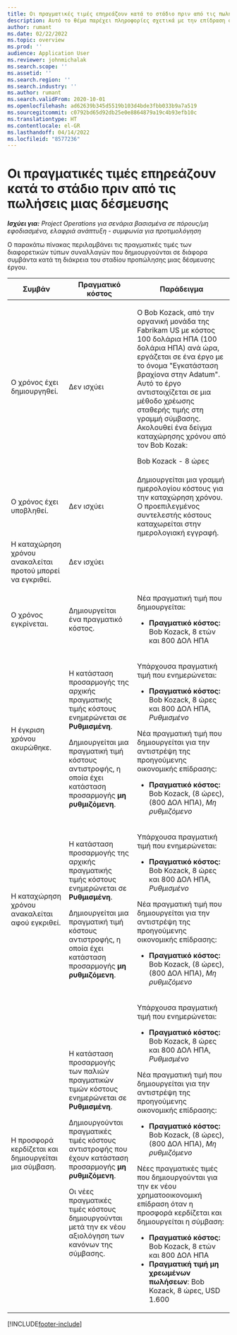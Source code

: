 ```yaml
---
title: Οι πραγματικές τιμές επηρεάζουν κατά το στάδιο πριν από τις πωλήσεις μιας δέσμευσης
description: Αυτό το θέμα παρέχει πληροφορίες σχετικά με την επίδραση στον πίνακα "Πραγματικές τιμές" σε διάφορα συμβάντα ενώ μια δμευση είναι σε στάδιο προπώλησης στο Microsoft Dynamics 365 Project Operations.
author: rumant
ms.date: 02/22/2022
ms.topic: overview
ms.prod: ''
audience: Application User
ms.reviewer: johnmichalak
ms.search.scope: ''
ms.assetid: ''
ms.search.region: ''
ms.search.industry: ''
ms.author: rumant
ms.search.validFrom: 2020-10-01
ms.openlocfilehash: ad62639b345d5519b103d4bde3fbb033b9a7a519
ms.sourcegitcommit: c0792bd65d92db25e0e8864879a19c4b93efb10c
ms.translationtype: HT
ms.contentlocale: el-GR
ms.lasthandoff: 04/14/2022
ms.locfileid: "8577236"
---
```

# <a name="actuals-impact-during-the-pre-sales-stage-of-an-engagement"></a>Οι πραγματικές τιμές επηρεάζουν κατά το στάδιο πριν από τις πωλήσεις μιας δέσμευσης

_**Ισχύει για:** Project Operations για σενάρια βασισμένα σε πόρους/μη εφοδιασμένα, ελαφριά ανάπτυξη - συμφωνία για προτιμολόγηση_

Ο παρακάτω πίνακας περιλαμβάνει τις πραγματικές τιμές των διαφορετικών τύπων συναλλαγών που δημιουργούνται σε διάφορα συμβάντα κατά τη διάκρεια του σταδίου προπώλησης μιας δέσμευσης έργου.

| Συμβάν | Πραγματικό κόστος | Παράδειγμα |
|---|---|---|
| Ο χρόνος έχει δημιουργηθεί. | Δεν ισχύει | <p>Ο Bob Kozack, από την οργανική μονάδα της Fabrikam US με κόστος 100 δολάρια ΗΠΑ (100 δολάρια ΗΠΑ) ανά ώρα, εργάζεται σε ένα έργο με το όνομα "Εγκατάσταση βραχίονα στην Adatum". Αυτό το έργο αντιστοιχίζεται σε μια μέθοδο χρέωσης σταθερής τιμής στη γραμμή σύμβασης. Ακολουθεί ένα δείγμα καταχώρησης χρόνου από τον Bob Kozak:</p><p>Bob Kozack - 8 ώρες</p> |
| Ο χρόνος έχει υποβληθεί. | Δεν ισχύει | Δημιουργείται μια γραμμή ημερολογίου κόστους για την καταχώρηση χρόνου. Ο προεπιλεγμένος συντελεστής κόστους καταχωρείται στην ημερολογιακή εγγραφή. |
| Η καταχώρηση χρόνου ανακαλείται προτού μπορεί να εγκριθεί. | Δεν ισχύει | |
| Ο χρόνος εγκρίνεται. | Δημιουργείται ένα πραγματικό κόστος. | <p>Νέα πραγματική τιμή που δημιουργείται:</p><ul><li>**Πραγματικό κόστος:** Bob Kozack, 8 ετών και 800 ΔΟΛ ΗΠΑ</li></ul> |
| Η έγκριση χρόνου ακυρώθηκε. | <p>Η κατάσταση προσαρμογής της αρχικής πραγματικής τιμής κόστους ενημερώνεται σε **Ρυθμισμένη**.</p><p>Δημιουργείται μια πραγματική τιμή κόστους αντιστροφής, η οποία έχει κατάσταση προσαρμογής **μη ρυθμιζόμενη**.</p> | <p>Υπάρχουσα πραγματική τιμή που ενημερώνεται:</p><ul><li>**Πραγματικό κόστος:** Bob Kozack, 8 ώρες και 800 ΔΟΛ ΗΠΑ, *Ρυθμισμένο*</li></ul><p>Νέα πραγματική τιμή που δημιουργείται για την αντιστρέψη της προηγούμενης οικονομικής επίδρασης:</p><ul><li>**Πραγματικό κόστος:** Bob Kozack, (8 ώρες), (800 ΔΟΛ ΗΠΑ), *Μη ρυθμιζόμενο*</li></ul> |
| Η καταχώρηση χρόνου ανακαλείται αφού εγκριθεί. | <p>Η κατάσταση προσαρμογής της αρχικής πραγματικής τιμής κόστους ενημερώνεται σε **Ρυθμισμένη**.</p><p>Δημιουργείται μια πραγματική τιμή κόστους αντιστροφής, η οποία έχει κατάσταση προσαρμογής **μη ρυθμιζόμενη**.</p> | <p>Υπάρχουσα πραγματική τιμή που ενημερώνεται:</p><ul><li>**Πραγματικό κόστος:** Bob Kozack, 8 ώρες και 800 ΔΟΛ ΗΠΑ, *Ρυθμισμένο*</li></ul><p>Νέα πραγματική τιμή που δημιουργείται για την αντιστρέψη της προηγούμενης οικονομικής επίδρασης:</p><ul><li>**Πραγματικό κόστος:** Bob Kozack, (8 ώρες), (800 ΔΟΛ ΗΠΑ), *Μη ρυθμιζόμενο*</li></ul> |
| Η προσφορά κερδίζεται και δημιουργείται μια σύμβαση. | <p>Η κατάσταση προσαρμογής των παλιών πραγματικών τιμών κόστους ενημερώνεται σε **Ρυθμισμένη**.</p><p>Δημιουργούνται πραγματικές τιμές κόστους αντιστροφής που έχουν κατάσταση προσαρμογής **μη ρυθμιζόμενη**.</p><p>Οι νέες πραγματικές τιμές κόστους δημιουργούνται μετά την εκ νέου αξιολόγηση των κανόνων της σύμβασης.</p> | <p>Υπάρχουσα πραγματική τιμή που ενημερώνεται:</p><ul><li>**Πραγματικό κόστος:** Bob Kozack, 8 ώρες και 800 ΔΟΛ ΗΠΑ, *Ρυθμισμένο*</li></ul><p>Νέα πραγματική τιμή που δημιουργείται για την αντιστρέψη της προηγούμενης οικονομικής επίδρασης:</p><ul><li>**Πραγματικό κόστος:** Bob Kozack, (8 ώρες), (800 ΔΟΛ ΗΠΑ), *Μη ρυθμιζόμενο*</li></ul><p>Νέες πραγματικές τιμές που δημιουργούνται για την εκ νέου χρηματοοικονομική επίδραση όταν η προσφορά κερδίζεται και δημιουργείται η σύμβαση:</p><ul><li>**Πραγματικό κόστος:** Bob Kozack, 8 ετών και 800 ΔΟΛ ΗΠΑ</li><li>**Πραγματική τιμή μη χρεωμένων πωλήσεων**: Bob Kozack, 8 ώρες, USD 1.600</li></ul> |

[!INCLUDE[footer-include](../includes/footer-banner.md)]
